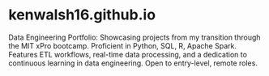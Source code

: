 # kenwalsh16.github.io
Data Engineering Portfolio: Showcasing projects from my transition through the MIT xPro bootcamp. Proficient in Python, SQL, R, Apache Spark. Features ETL workflows, real-time data processing, and a dedication to continuous learning in data engineering. Open to entry-level, remote roles.
